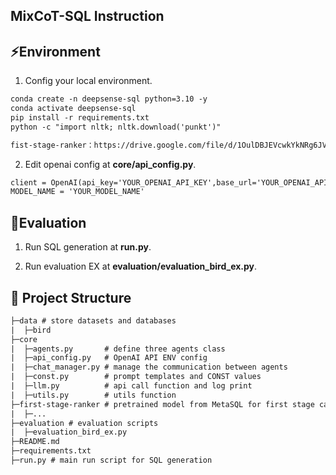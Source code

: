 ## MixCoT-SQL Instruction

## ⚡Environment

1. Config your local environment.

```txt
conda create -n deepsense-sql python=3.10 -y
conda activate deepsense-sql
pip install -r requirements.txt
python -c "import nltk; nltk.download('punkt')"

fist-stage-ranker：https://drive.google.com/file/d/1OulDBJEVcwkYkNRg6JVKKi5HpMI4TqUE/view
```


2. Edit openai config at **core/api_config.py**.

```txt
client = OpenAI(api_key='YOUR_OPENAI_API_KEY',base_url='YOUR_OPENAI_API_BASE')
MODEL_NAME = 'YOUR_MODEL_NAME'
```

## 📝Evaluation

1. Run SQL generation at   **run.py**.


2. Run evaluation EX at   **evaluation/evaluation_bird_ex.py**.


## 🌟 Project Structure

```txt
├─data # store datasets and databases
|  ├─bird
├─core
|  ├─agents.py       # define three agents class
|  ├─api_config.py   # OpenAI API ENV config
|  ├─chat_manager.py # manage the communication between agents
|  ├─const.py        # prompt templates and CONST values
|  ├─llm.py          # api call function and log print
|  ├─utils.py        # utils function
├─first-stage-ranker # pretrained model from MetaSQL for first stage candidate SQLs ranking
|  ├─...
├─evaluation # evaluation scripts
|  ├─evaluation_bird_ex.py
├─README.md
├─requirements.txt
├─run.py # main run script for SQL generation
```
